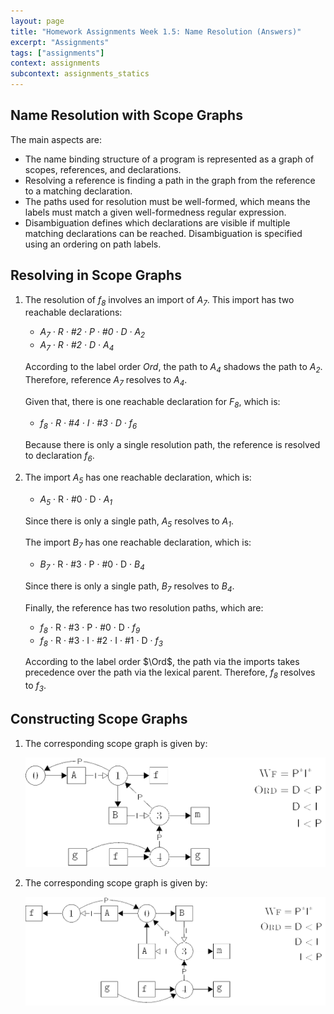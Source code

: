 ```yaml
---
layout: page
title: "Homework Assignments Week 1.5: Name Resolution (Answers)"
excerpt: "Assignments"
tags: ["assignments"]
context: assignments
subcontext: assignments_statics
---
```


## Name Resolution with Scope Graphs

The main aspects are:

- The name binding structure of a program is represented as a graph of
  scopes, references, and declarations.
- Resolving a reference is finding a path in the graph from the
  reference to a matching declaration.
- The paths used for resolution must be well-formed, which means the
  labels must match a given well-formedness regular expression.
- Disambiguation defines which declarations are visible if multiple
  matching declarations can be reached. Disambiguation is specified
  using an ordering on path labels.

## Resolving in Scope Graphs

1. The resolution of _f<sub>8</sub>_ involves an import of
   _A<sub>7</sub>_. This import has two reachable declarations:

   * _A<sub>7</sub> &middot; R &middot; #2 &middot; P &middot; #0 &middot; D &middot; A<sub>2</sub>_
   * _A<sub>7</sub> &middot; R &middot; #2 &middot; D &middot; A<sub>4</sub>_

   According to the label order _Ord_, the path to _A<sub>4</sub>_
   shadows the path to _A<sub>2</sub>_. Therefore, reference
   _A<sub>7</sub>_ resolves to _A<sub>4</sub>_.

   Given that, there is one reachable declaration for _F<sub>8</sub>_,
   which is:
   
   * _f<sub>8</sub> &middot; R &middot; #4 &middot; I &middot; #3 &middot; D &middot; f<sub>6</sub>_

   Because there is only a single resolution path, the reference is
   resolved to declaration _f<sub>6</sub>_.

2. The import _A<sub>5</sub>_ has one reachable declaration, which is:

   * _A<sub>5</sub>_ &middot; R &middot; #0 &middot; D &middot; _A<sub>1</sub>_

   Since there is only a single path, _A<sub>5</sub>_ resolves to _A<sub>1</sub>_.

   The import _B<sub>7</sub>_ has one reachable declaration, which is:

   * _B<sub>7</sub>_ &middot; R &middot; #3 &middot; P &middot; #0 &middot; D &middot; _B<sub>4</sub>_

   Since there is only a single path, _B<sub>7</sub>_ resolves to _B<sub>4</sub>_.

   Finally, the reference has two resolution paths, which are:

   * _f<sub>8</sub>_ &middot; R &middot; #3 &middot; P &middot; #0 &middot; D &middot; _f<sub>9</sub>_
   * _f<sub>8</sub>_ &middot; R &middot; #3 &middot; I &middot; #2 &middot; I &middot; #1 &middot; D &middot; _f<sub>3</sub>_

   According to the label order $\Ord$, the path via the imports takes
   precedence over the path via the lexical parent. Therefore,
   _f<sub>8</sub>_ resolves to _f<sub>3</sub>_.

## Constructing Scope Graphs

1. The corresponding scope graph is given by:

   ![Scope Graph](figures/scopegraph-construction-1-answer.png)

2. The corresponding scope graph is given by:

   ![Scope Graph](figures/scopegraph-construction-2-answer.png)

